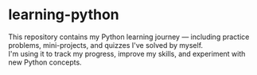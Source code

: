 # learning-python

This repository contains my Python learning journey — including practice problems, mini-projects, and quizzes I've solved by myself.  
I'm using it to track my progress, improve my skills, and experiment with new Python concepts.
